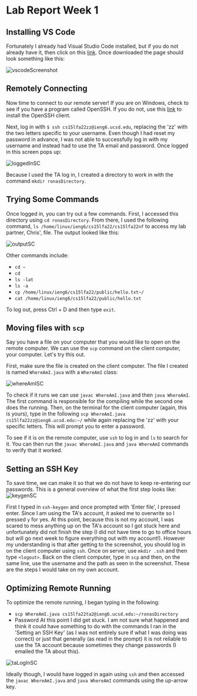 # **Lab Report Week 1**

## Installing VS Code
Fortunately I already had Visual Studio Code installed, but if you do not already have it, then click on this [link](https://code.visualstudio.com/download). Once downloaded the page should look something like this: 

![vscodeScreenshot](https://user-images.githubusercontent.com/68180000/193378761-ea4ee918-e2ac-464c-9753-dfc4d266e3f5.jpg)


## Remotely Connecting
Now time to connect to our remote server! If you are on Windows, check to see if you have a program called OpenSSH. If you do not, use this [link](https://docs.microsoft.com/en-us/windows-server/administration/openssh/openssh_install_firstuse) to install the OpenSSH client. 

Next, log in with `$ ssh cs15lfa22zz@ieng6.ucsd.edu`, replacing the 'zz' with the two letters specific to your username. Even though I had reset my password in advance, I was not able to successfully log in with my username and instead had to use the TA email and password. Once logged in this screen pops up: 

![loggedInSC](https://user-images.githubusercontent.com/68180000/193379049-0a07d8ef-a9bb-4cbe-91d2-2744a1a07108.jpg)

Because I used the TA log in, I created a directory to work in with the command `mkdir ronasDirectory`. 

## Trying Some Commands 
Once logged in, you can try out a few commands. First, I accessed this directory using `cd ronasDirectory`. From there, I used the following command, `ls /home/linux/ieng6/cs15lfa22/cs15lfa22nf` to access my lab partner, Chris', file. The output looked like this: 

![outputSC](https://user-images.githubusercontent.com/68180000/193379461-26876d04-7bfb-47ed-b8ce-a41101cf09fa.jpg)

Other commands include: 

* `cd ~`
* `cd`
* `ls -lat`
* `ls -a`
* `cp /home/linux/ieng6/cs15lfa22/public/hello.txt~/`
* `cat /home/linux/ieng6/cs15lfa22/public/hello.txt`

To log out, press Ctrl + D and then type `exit`.

## Moving files with `scp`
Say you have a file on your computer that you would like to open on the remote computer. We can use the `scp` command on the client computer, your computer. Let's try this out. 

First, make sure the file is created on the client computer. The file I created is named `WhereAmI.java` with a `WhereAmI` class: 

![whereAmISC](https://user-images.githubusercontent.com/68180000/193379755-a2c7ae5a-4c5d-4ba2-9345-1463d4b6c6a1.jpg)

To check if it runs we can use `javac WhereAmI.java` and then `java WhereAmI`. The first command is responsible for the compiling while the second one does the running. Then, on the terminal for the client computer (again, this is yours), type in the following `scp WhereAmI.java cs15lfa22zz@ieng6.ucsd.edu:~/` while again replacing the 'zz' with your specific letters. This will prompt you to enter a password. 



To see if it is on the remote computer, use `ssh` to log in and `ls` to search for it. You can then run the `javac WhereAmI.java` and `java WhereAmI` commands to verify that it worked. 

## Setting an SSH Key
To save time, we can make it so that we do not have to keep re-entering our passwords. This is a general overview of what the first step looks like: 
![keygenSC](https://user-images.githubusercontent.com/68180000/193380133-5b833564-151c-4058-b5d7-89e2ee3be40e.jpg)

First I typed in `ssh-keygen` and once prompted with 'Enter file', I pressed enter. Since I am using the TA's account, it asked me to overwrite so I pressed `y` for yes. At this point, because this is not my account, I was scared to mess anything up on the TA's account so I got stuck here and unfortunately did not finish the step (I did not have time to go to office hours but will go next week to figure everything out with my account!). However my understanding is that after getting to the screenshot, you should log in on the client computer using `ssh`. Once on server, use `mkdir .ssh` and then type `<logout>`. Back on the client computer, type in `scp` and then, on the same line, use the username and the path as seen in the screenshot. These are the steps I would take on my own account. 

## Optimizing Remote Running
To optimize the remote running, I began typing in the following: 
* `scp WhereAmI.java cs15lfa22ta2@ieng6.ucsd.edu:~/ronasDirectory`
* Password
At this point I did get stuck. I am not sure what happened and think it could have something to do with the commands I ran in the 'Setting an SSH Key' (as I was not entirely sure if what I was doing was correct) or just that generally (as read in the prompt) it is not reliable to use the TA account because sometimes they change passwords (I emailed the TA about this). 

![taLogInSC](https://user-images.githubusercontent.com/68180000/193384232-40ab5200-3213-4df9-919f-0cbc8fe7e93b.jpg)

Ideally though, I would have logged in again using `ssh` and then accessed the `javac WhereAmI.java` and `java WhereAmI` commands using the up-arrow key. 

